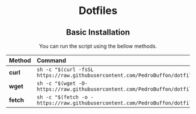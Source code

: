 
<!-- markdownlint-configure-file {
  "MD013": {
    "code_blocks": false,
    "tables": false
  },
  "MD033": false,
  "MD041": false
} -->

<div align="center">

# Dotfiles

## Basic Installation

You can run the script using the bellow methods.

| Method    | Command                                                                                           |
| :-------- | :------------------------------------------------------------------------------------------------ |
| **curl**  | `sh -c "$(curl -fsSL https://raw.githubusercontent.com/PedroBuffon/dotfiles/main/install.sh)"` |
| **wget**  | `sh -c "$(wget -O- https://raw.githubusercontent.com/PedroBuffon/dotfiles/main/install.sh)"`   |
| **fetch** | `sh -c "$(fetch -o - https://raw.githubusercontent.com/PedroBuffon/dotfiles/main/install.sh)"` |
